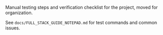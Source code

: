 <!-- Moved from repository root -> docs -->

Manual testing steps and verification checklist for the project, moved for organization.

See `docs/FULL_STACK_GUIDE_NOTEPAD.md` for test commands and common issues.
